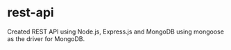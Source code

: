 # rest-api
 Created REST API using Node.js, Express.js and MongoDB using mongoose as the driver for MongoDB.
